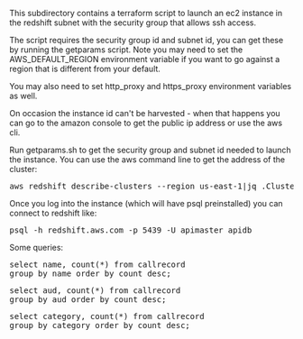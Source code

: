 This subdirectory contains a terraform script to launch an ec2 instance
in the redshift subnet with the security group that allows ssh access.

The script requires the security group id and subnet id, you can get these
by running the getparams script. Note you may need to set the
AWS\_DEFAULT\_REGION environment variable if you want to go against a 
region that is different from your default.

You may also need to set http\_proxy and https\_proxy environment variables as well.

On occasion the instance id can't be harvested - when that happens you can
go to the amazon console to get the public ip address or use the aws cli.

Run getparams.sh to get the security group and subnet id needed to launch
the instance. You can use the aws command line to get the address
of the cluster:

<pre>
aws redshift describe-clusters --region us-east-1|jq .Clusters[0].Endpoint.Address
</pre>

Once you log into the instance (which will have psql preinstalled) you
can connect to redshift like:

<pre>
psql -h redshift.aws.com -p 5439 -U apimaster apidb
</pre>


Some queries:

<pre>
select name, count(*) from callrecord
group by name order by count desc;
</pre>

<pre>
select aud, count(*) from callrecord
group by aud order by count desc;
</pre>

<pre>
select category, count(*) from callrecord
group by category order by count desc;
</pre>


